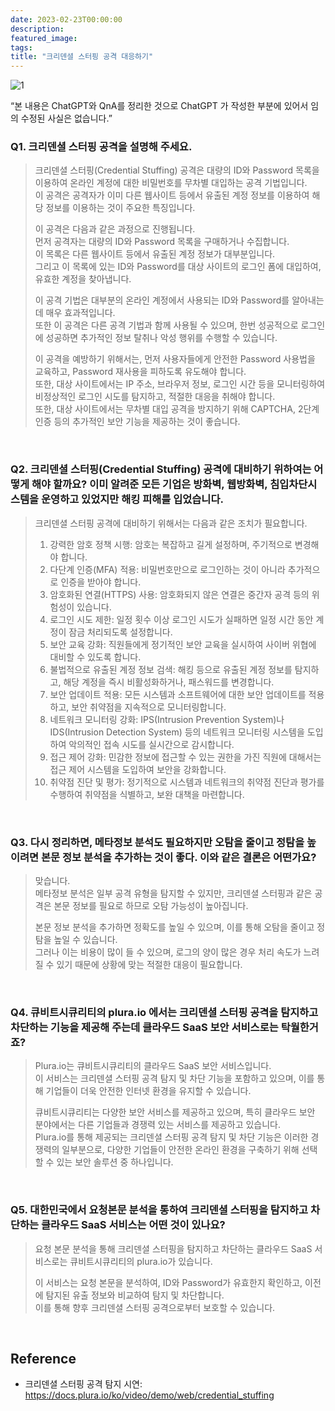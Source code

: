 ```yaml
---
date: 2023-02-23T00:00:00
description: 
featured_image: 
tags: 
title: "크리덴셜 스터핑 공격 대응하기"
---
```


![1](https://github.com/user-attachments/assets/7cf94916-3d8d-43a3-b742-5133cde312b9)

“본 내용은 ChatGPT와 QnA를 정리한 것으로 ChatGPT 가 작성한 부분에 있어서 임의 수정된 사실은 없습니다.”

### Q1. 크리덴셜 스터핑 공격을 설명해 주세요.

> 크리덴셜 스터핑(Credential Stuffing) 공격은 대량의 ID와 Password 목록을 이용하여 온라인 계정에 대한 비밀번호를 무차별 대입하는 공격 기법입니다. <br>
> 이 공격은 공격자가 이미 다른 웹사이트 등에서 유출된 계정 정보를 이용하여 해당 정보를 이용하는 것이 주요한 특징입니다.
>
> 이 공격은 다음과 같은 과정으로 진행됩니다. <br>
> 먼저 공격자는 대량의 ID와 Password 목록을 구매하거나 수집합니다. <br>
> 이 목록은 다른 웹사이트 등에서 유출된 계정 정보가 대부분입니다. <br>
> 그리고 이 목록에 있는 ID와 Password를 대상 사이트의 로그인 폼에 대입하여, 유효한 계정을 찾아냅니다. <br>
> 
> 이 공격 기법은 대부분의 온라인 계정에서 사용되는 ID와 Password를 알아내는 데 매우 효과적입니다. <br>
> 또한 이 공격은 다른 공격 기법과 함께 사용될 수 있으며, 한번 성공적으로 로그인에 성공하면 추가적인 정보 탈취나 악성 행위를 수행할 수 있습니다. <br>
>
> 이 공격을 예방하기 위해서는, 먼저 사용자들에게 안전한 Password 사용법을 교육하고, Password 재사용을 피하도록 유도해야 합니다. <br>
> 또한, 대상 사이트에서는 IP 주소, 브라우저 정보, 로그인 시간 등을 모니터링하여 비정상적인 로그인 시도를 탐지하고, 적절한 대응을 취해야 합니다. <br>
> 또한, 대상 사이트에서는 무차별 대입 공격을 방지하기 위해 CAPTCHA, 2단계 인증 등의 추가적인 보안 기능을 제공하는 것이 좋습니다.

<br>

### Q2. 크리덴셜 스터핑(Credential Stuffing) 공격에 대비하기 위하여는 어떻게 해야 할까요? 이미 알려준 모든 기업은 방화벽, 웹방화벽, 침입차단시스템을 운영하고 있었지만 해킹 피해를 입었습니다.

> 크리덴셜 스터핑 공격에 대비하기 위해서는 다음과 같은 조치가 필요합니다.
> 
> 1. 강력한 암호 정책 시행: 암호는 복잡하고 길게 설정하며, 주기적으로 변경해야 합니다.
> 1. 다단계 인증(MFA) 적용: 비밀번호만으로 로그인하는 것이 아니라 추가적으로 인증을 받아야 합니다.
> 1. 암호화된 연결(HTTPS) 사용: 암호화되지 않은 연결은 중간자 공격 등의 위험성이 있습니다.
> 1. 로그인 시도 제한: 일정 횟수 이상 로그인 시도가 실패하면 일정 시간 동안 계정이 잠금 처리되도록 설정합니다.
> 1. 보안 교육 강화: 직원들에게 정기적인 보안 교육을 실시하여 사이버 위협에 대비할 수 있도록 합니다.
> 1. 불법적으로 유출된 계정 정보 검색: 해킹 등으로 유출된 계정 정보를 탐지하고, 해당 계정을 즉시 비활성화하거나, 패스워드를 변경합니다.
> 1. 보안 업데이트 적용: 모든 시스템과 소프트웨어에 대한 보안 업데이트를 적용하고, 보안 취약점을 지속적으로 모니터링합니다.
> 1. 네트워크 모니터링 강화: IPS(Intrusion Prevention System)나 IDS(Intrusion Detection System) 등의 네트워크 모니터링 시스템을 도입하여 악의적인 접속 시도를 실시간으로 감시합니다.
> 1. 접근 제어 강화: 민감한 정보에 접근할 수 있는 권한을 가진 직원에 대해서는 접근 제어 시스템을 도입하여 보안을 강화합니다.
> 1. 취약점 진단 및 평가: 정기적으로 시스템과 네트워크의 취약점 진단과 평가를 수행하여 취약점을 식별하고, 보완 대책을 마련합니다.

<br>

### Q3. 다시 정리하면, 메타정보 분석도 필요하지만 오탐을 줄이고 정탐을 높이려면 본문 정보 분석을 추가하는 것이 좋다. 이와 같은 결론은 어떤가요?

> 맞습니다. <br>
> 메타정보 분석은 일부 공격 유형을 탐지할 수 있지만, 크리덴셜 스터핑과 같은 공격은 본문 정보를 필요로 하므로 오탐 가능성이 높아집니다.
> 
> 본문 정보 분석을 추가하면 정확도를 높일 수 있으며, 이를 통해 오탐을 줄이고 정탐을 높일 수 있습니다. <br>
> 그러나 이는 비용이 많이 들 수 있으며, 로그의 양이 많은 경우 처리 속도가 느려질 수 있기 때문에 상황에 맞는 적절한 대응이 필요합니다.

<br>

### Q4. 큐비트시큐리티의 plura.io 에서는 크리덴셜 스터핑 공격을 탐지하고 차단하는 기능을 제공해 주는데 클라우드 SaaS 보안 서비스로는 탁월한거죠?

> Plura.io는 큐비트시큐리티의 클라우드 SaaS 보안 서비스입니다. <br>
> 이 서비스는 크리덴셜 스터핑 공격 탐지 및 차단 기능을 포함하고 있으며, 이를 통해 기업들이 더욱 안전한 인터넷 환경을 유지할 수 있습니다.
> 
> 큐비트시큐리티는 다양한 보안 서비스를 제공하고 있으며, 특히 클라우드 보안 분야에서는 다른 기업들과 경쟁력 있는 서비스를 제공하고 있습니다. <br>
> Plura.io를 통해 제공되는 크리덴셜 스터핑 공격 탐지 및 차단 기능은 이러한 경쟁력의 일부분으로, 다양한 기업들이 안전한 온라인 환경을 구축하기 위해 선택할 수 있는 보안 솔루션 중 하나입니다.

<br>

### Q5. 대한민국에서 요청본문 분석을 통하여 크리덴셜 스터핑을 탐지하고 차단하는 클라우드 SaaS 서비스는 어떤 것이 있나요?

> 요청 본문 분석을 통해 크리덴셜 스터핑을 탐지하고 차단하는 클라우드 SaaS 서비스로는 큐비트시큐리티의 plura.io가 있습니다.
> 
> 이 서비스는 요청 본문을 분석하여, ID와 Password가 유효한지 확인하고, 이전에 탐지된 유출 정보와 비교하여 탐지 및 차단합니다. <br>
> 이를 통해 향후 크리덴셜 스터핑 공격으로부터 보호할 수 있습니다.

<br>

## Reference
* 크리덴셜 스터핑 공격 탐지 시연: https://docs.plura.io/ko/video/demo/web/credential_stuffing

